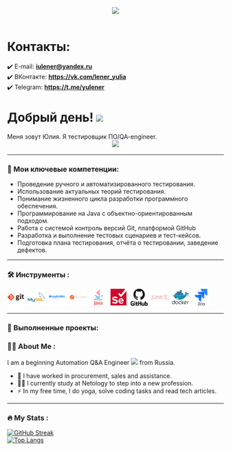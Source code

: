 <div id="header" align="center">
  <img src="https://i.giphy.com/media/v1.Y2lkPTc5MGI3NjExb2U0cjh1Y3J4Y200MzQwY2Q4NTJ4aDZjc3luZmYyaXZwZHI0aGtqeiZlcD12MV9pbnRlcm5hbF9naWZfYnlfaWQmY3Q9Zw/BferOKonYOspm28AiB/giphy.gif" width="100"/>
</div>
<div id="header" align="center">
<img src="https://komarev.com/ghpvc/?username=YULLEN1&style=flat-square&color=blue" alt="" align="center"/>
</div>

# Контакты:
:heavy_check_mark: E-mail: **iulener@yandex.ru** <br>
:heavy_check_mark: ВКонтакте: **https://vk.com/lener_yulia** <br>
:heavy_check_mark: Telegram: **https://t.me/yulener** <br>

<h1>
  Добрый день! 
  <img src="https://media.giphy.com/media/hvRJCLFzcasrR4ia7z/giphy.gif" width="30px"/>
</h1>
Меня зовут Юлия. Я тестировщик ПО/QA-engineer.

<div align="center">
  <img src="https://i.giphy.com/media/v1.Y2lkPTc5MGI3NjExMDNoMnh1d3kzZGd4ZWhwYTlwMW9yZ2kzNmkzNHpiYW9obHZjZnN3dSZlcD12MV9pbnRlcm5hbF9naWZfYnlfaWQmY3Q9Zw/hpXdHPfFI5wTABdDx9/giphy.gif" />
</div>

---
### :mag_right: Мои ключевые компетенции:
- Проведение ручного и автоматизированного тестирования.
- Использование актуальных теорий тестирования.
- Понимание жизненного цикла разработки программного обеспечения.
- Программирование на Java c объектно-ориентированным подходом.
- Работа с системой контроль версий Git, платформой GitHub
- Разработка и выполнение тестовых сценариев и тест-кейсов.
- Подготовка плана тестирования, отчёта о тестировании, заведение дефектов.
  
---
### :hammer_and_wrench: Инструменты :
<div>
  <img src="https://github.com/devicons/devicon/blob/master/icons/git/git-original-wordmark.svg" title="Git" alt="Git" width="40" height="40"/>&nbsp;
  <img src="https://github.com/devicons/devicon/blob/master/icons/mysql/mysql-original-wordmark.svg" title="MySQL" alt="MySQL" width="40" height="40"/>&nbsp;
  <img src="https://github.com/devicons/devicon/blob/master/icons/intellij/intellij-plain-wordmark.svg" title="IntelliJ Idea" alt="IntelliJ Idea" width="40" height="40"/>&nbsp;
  <img src="https://github.com/devicons/devicon/blob/master/icons/postman/postman-original-wordmark.svg" title="Postman" alt="Postman" width="40" height="40"/>&nbsp;
  <img src="https://github.com/devicons/devicon/blob/master/icons/java/java-original-wordmark.svg" title="Java" alt="Java" width="40" height="40"/>&nbsp;
  <img src="https://github.com/devicons/devicon/blob/master/icons/selenium/selenium-original.svg" title="Selenium" alt="Selenium" width="40" height="40"/>&nbsp;
  <img src="https://github.com/devicons/devicon/blob/master/icons/github/github-original-wordmark.svg"  title="GitHub" alt="GitHub" width="40" height="40"/>&nbsp;
  <img src="https://github.com/devicons/devicon/blob/master/icons/junit/junit-line-wordmark.svg" title="JUnit" alt="JUnit" width="40" height="40"/>&nbsp;
  <img src="https://github.com/devicons/devicon/blob/master/icons/docker/docker-original-wordmark.svg" title="Docker" alt="Docker" width="40" height="40"/>&nbsp;
  <img src="https://github.com/devicons/devicon/blob/master/icons/jira/jira-original-wordmark.svg" title="Jira" alt="Jira" width="40" height="40"/>&nbsp;
</div>

---
### :file_folder: Выполненные проекты:

### :woman_technologist: About Me :
I am a beginning Automation Q&A Engineer <img src="https://media.giphy.com/media/WUlplcMpOCEmTGBtBW/giphy.gif" width="30"> from Russia.
- :briefcase: I have worked in procurement, sales and assistance. 
- :woman_student: I currently study at Netology to step into a new profession.
- :zap: In my free time, I do yoga, solve coding tasks and read tech articles.

---



### :fire: My Stats :
[![GitHub Streak](http://github-readme-streak-stats.herokuapp.com?user=YULLEN1&theme=dark&background=000000)](https://git.io/streak-stats) <br>
[![Top Langs](https://github-readme-stats.vercel.app/api/top-langs/?username=YULLEN1&layout=compact&theme=vision-friendly-dark)](https://github.com/anuraghazra/github-readme-stats)






